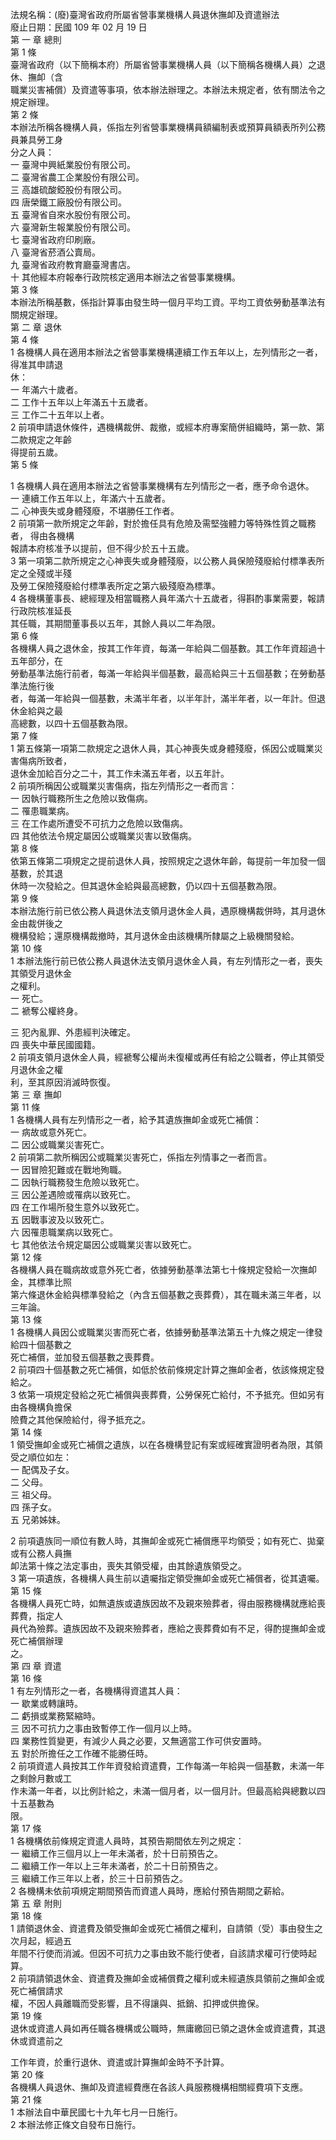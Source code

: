法規名稱：(廢)臺灣省政府所屬省營事業機構人員退休撫卹及資遣辦法  
廢止日期：民國 109 年 02 月 19 日  
第 一 章 總則  
第 1 條  
臺灣省政府（以下簡稱本府）所屬省營事業機構人員（以下簡稱各機構人員）之退休、撫卹（含  
職業災害補償）及資遣等事項，依本辦法辦理之。本辦法未規定者，依有關法令之規定辦理。  
第 2 條  
本辦法所稱各機構人員，係指左列省營事業機構員額編制表或預算員額表所列公務員兼具勞工身  
分之人員：  
一 臺灣中興紙業股份有限公司。  
二 臺灣省農工企業股份有限公司。  
三 高雄硫酸錏股份有限公司。  
四 唐榮鐵工廠股份有限公司。  
五 臺灣省自來水股份有限公司。  
六 臺灣新生報業股份有限公司。  
七 臺灣省政府印刷廠。  
八 臺灣省菸酒公賣局。  
九 臺灣省政府教育廳臺灣書店。  
十 其他經本府報奉行政院核定適用本辦法之省營事業機構。  
第 3 條  
本辦法所稱基數，係指計算事由發生時一個月平均工資。平均工資依勞動基準法有關規定辦理。  
第 二 章 退休  
第 4 條  
1 各機構人員在適用本辦法之省營事業機構連續工作五年以上，左列情形之一者，得准其申請退  
休：  
一 年滿六十歲者。  
二 工作十五年以上年滿五十五歲者。  
三 工作二十五年以上者。  
2 前項申請退休條件，遇機構裁併、裁撤，或經本府專案簡併組織時，第一款、第二款規定之年齡  
得提前五歲。  
第 5 條  


1 各機構人員在適用本辦法之省營事業機構有左列情形之一者，應予命令退休。  
一 連續工作五年以上，年滿六十五歲者。  
二 心神喪失或身體殘廢，不堪勝任工作者。  
2 前項第一款所規定之年齡，對於擔任具有危險及需堅強體力等特殊性質之職務者， 得由各機構  
報請本府核准予以提前，但不得少於五十五歲。  
3 第一項第二款所規定之心神喪失或身體殘廢，以公務人員保險殘廢給付標準表所定之全殘或半殘  
及勞工保險殘廢給付標準表所定之第六級殘廢為標準。  
4 各機構董事長、總經理及相當職務人員年滿六十五歲者，得斟酌事業需要，報請行政院核准延長  
其任職，其期間董事長以五年，其餘人員以二年為限。  
第 6 條  
各機構人員之退休金，按其工作年資，每滿一年給與二個基數。其工作年資超過十五年部分，在  
勞動基準法施行前者，每滿一年給與半個基數，最高給與三十五個基數；在勞動基準法施行後  
者，每滿一年給與一個基數，未滿半年者，以半年計，滿半年者，以一年計。但退休金給與之最  
高總數，以四十五個基數為限。  
第 7 條  
1 第五條第一項第二款規定之退休人員，其心神喪失或身體殘廢，係因公或職業災害傷病所致者，  
退休金加給百分之二十，其工作未滿五年者，以五年計。  
2 前項所稱因公或職業災害傷病，指左列情形之一者而言：  
一 因執行職務所生之危險以致傷病。  
二 罹患職業病。  
三 在工作處所遭受不可抗力之危險以致傷病。  
四 其他依法令規定屬因公或職業災害以致傷病。  
第 8 條  
依第五條第二項規定之提前退休人員，按照規定之退休年齡，每提前一年加發一個基數，於其退  
休時一次發給之。但其退休金給與最高總數，仍以四十五個基數為限。  
第 9 條  
本辦法施行前已依公務人員退休法支領月退休金人員，遇原機構裁併時，其月退休金由裁併後之  
機構發給；還原機構裁撤時，其月退休金由該機構所隸屬之上級機關發給。  
第 10 條  
1 本辦法施行前已依公務人員退休法支領月退休金人員，有左列情形之一者，喪失其領受月退休金  
之權利。  
一 死亡。  
二 褫奪公權終身。  


三 犯內亂罪、外患經判決確定。  
四 喪失中華民國國籍。  
2 前項支領月退休金人員，經褫奪公權尚未復權或再任有給之公職者，停止其領受月退休金之權  
利，至其原因消滅時恢復。  
第 三 章 撫卹  
第 11 條  
1 各機構人員有左列情形之一者，給予其遺族撫卹金或死亡補償：  
一 病故或意外死亡。  
二 因公或職業災害死亡。  
2 前項第二款所稱因公或職業災害死亡，係指左列情事之一者而言。  
一 因冒險犯難或在戰地殉職。  
二 因執行職務發生危險以致死亡。  
三 因公差遇險或罹病以致死亡。  
四 在工作場所發生意外以致死亡。  
五 因戰事波及以致死亡。  
六 因罹患職業病以致死亡。  
七 其他依法令規定屬因公或職業災害以致死亡。  
第 12 條  
各機構人員在職病故或意外死亡者，依據勞動基準法第七十條規定發給一次撫卹金，其標準比照  
第六條退休金給與標準發給之（內含五個基數之喪葬費），其在職未滿三年者，以三年論。  
第 13 條  
1 各機構人員因公或職業災害而死亡者，依據勞動基準法第五十九條之規定一律發給四十個基數之  
死亡補償，並加發五個基數之喪葬費。  
2 前項四十個基數之死亡補償，如低於依前條規定計算之撫卹金者，依該條規定發給之。  
3 依第一項規定發給之死亡補償與喪葬費，公勞保死亡給付，不予抵充。但如另有由各機構負擔保  
險費之其他保險給付，得予抵充之。  
第 14 條  
1 領受撫卹金或死亡補償之遺族，以在各機構登記有案或經確實證明者為限，其領受之順位如左：  
一 配偶及子女。  
二 父母。  
三 祖父母。  
四 孫子女。  
五 兄弟姊妹。  


2 前項遺族同一順位有數人時，其撫卹金或死亡補償應平均領受；如有死亡、拋棄或有公務人員撫  
卹法第十條之法定事由，喪失其領受權，由其餘遺族領受之。  
3 第一項遺族，各機構人員生前以遺囑指定領受撫卹金或死亡補償者，從其遺囑。  
第 15 條  
各機構人員死亡時，如無遺族或遺族因故不及親來殮葬者，得由服務機構就應給喪葬費，指定人  
員代為殮葬。遺族因故不及親來殮葬者，應給之喪葬費如有不足，得酌提撫卹金或死亡補償辦理  
之。  
第 四 章 資遣  
第 16 條  
1 有左列情形之一者，各機構得資遣其人員：  
一 歇業或轉讓時。  
二 虧損或業務緊縮時。  
三 因不可抗力之事由致暫停工作一個月以上時。  
四 業務性質變更，有減少人員之必要，又無適當工作可供安置時。  
五 對於所擔任之工作確不能勝任時。  
2 前項資遣人員按其工作年資發給資遣費，工作每滿一年給與一個基數，未滿一年之剩餘月數或工  
作未滿一年者，以比例計給之，未滿一個月者，以一個月計。但最高給與總數以四十五基數為  
限。  
第 17 條  
1 各機構依前條規定資遣人員時，其預告期間依左列之規定：  
一 繼續工作三個月以上一年未滿者，於十日前預告之。  
二 繼續工作一年以上三年未滿者，於二十日前預告之。  
三 繼續工作三年以上者，於三十日前預告之。  
2 各機構未依前項規定期間預告而資遣人員時，應給付預告期間之薪給。  
第 五 章 附則  
第 18 條  
1 請領退休金、資遣費及領受撫卹金或死亡補償之權利，自請領（受）事由發生之次月起，經過五  
年間不行使而消滅。但因不可抗力之事由致不能行使者，自該請求權可行使時起算。  
2 前項請領退休金、資遣費及撫卹金或補償費之權利或未經遺族具領前之撫卹金或死亡補償請求  
權，不因人員離職而受影響，且不得讓與、抵銷、扣押或供擔保。  
第 19 條  
退休或資遣人員如再任職各機構或公職時，無庸繳回已領之退休金或資遣費，其退休或資遣前之  


工作年資，於重行退休、資遣或計算撫卹金時不予計算。  
第 20 條  
各機構人員退休、撫卹及資遣經費應在各該人員服務機構相關經費項下支應。  
第 21 條  
1 本辦法自中華民國七十九年七月一日施行。  
2 本辦法修正條文自發布日施行。  


